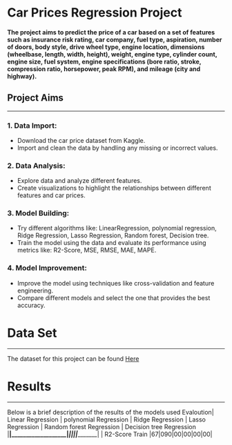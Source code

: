 # **Car Prices Regression Project**
#### The project aims to predict the price of a car based on a set of features such as insurance risk rating, car company, fuel type, aspiration, number of doors, body style, drive wheel type, engine location, dimensions (wheelbase, length, width, height), weight, engine type, cylinder count, engine size, fuel system, engine specifications (bore ratio, stroke, compression ratio, horsepower, peak RPM), and mileage (city and highway).
## Project Aims 
___________________________________________________
### 1. Data Import:
+ Download the car price dataset from Kaggle.
+ Import and clean the data by handling any missing or incorrect values. 

### 2. Data Analysis:
* Explore data and analyze different features.
* Create visualizations to highlight the relationships between different features and car prices.

### 3. Model Building:
* Try different algorithms like: LinearRegression, polynomial regression, Ridge Regression, Lasso Regression, Random forest, Decision tree.   
* Train the model using the data and evaluate its performance using metrics like: R2-Score, MSE, RMSE, MAE, MAPE. 
### 4. Model Improvement:
* Improve the model using techniques like cross-validation and feature engineering.
* Compare different models and select the one that provides the best accuracy.


# Data Set 
__________________________________________________________
The dataset for this project can be found [Here](https://www.kaggle.com/datasets/imgowthamg/car-price/data) 

# Results 
___________________________________________________________
Below is a brief description of the results of the models used 
Evaloution| Linear Regression | polynomial Regression | Ridge Regression | Lasso Regression | Random forest Regression | Decision tree Regression  
|______________|___________________|_______________________|__________________|__________________|__________________________|________________________|
| R2-Score Train |67|090|00|00|00|00|


     
     



 


 

